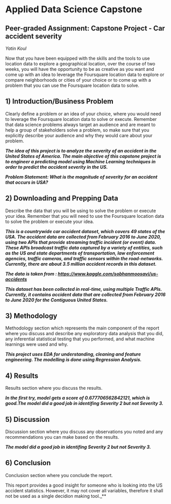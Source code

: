 # Applied Data Science Capstone

## Peer-graded Assignment: Capstone Project - Car accident severity


_Yatin Koul_  
 

Now that you have been equipped with the skills and the tools to use location data to explore a geographical location, 
over the course of two weeks, you will have the opportunity to be as creative as you want and come up with an idea to 
leverage the Foursquare location data to explore or compare neighborhoods or cities of your choice or to come up with a 
problem that you can use the Foursquare location data to solve.


## 1) Introduction/Business Problem

Clearly define a problem or an idea of your choice, where you would need to leverage the Foursquare location data to 
solve or execute. Remember that data science problems always target an audience and are meant to help a group of 
stakeholders solve a problem, so make sure that you explicitly describe your audience and why they would care about 
your problem.

**_The idea of this project is to analyze the severity of an accident in the United States of America. The main objective of this capstone project is to engineer a predicting model using Machine Learning techniques in order to predict the accident severity in the US._** 

**_Problem Statement: What is the magnitude of severity for an accident that occurs in USA?_**

## 2) Downloading and Prepping Data

Describe the data that you will be using to solve the problem or execute your idea. Remember that you will need to use 
the Foursquare location data to solve the problem or execute your idea.

**_This is a countrywide car accident dataset, which covers 49 states of the USA. The accident data are collected from February 2016 to June 2020, using two APIs that provide streaming traffic incident (or event) data. These APIs broadcast traffic data captured by a variety of entities, such as the US and state departments of transportation, law enforcement agencies, traffic cameras, and traffic sensors within the road-networks. Currently, there are about 3.5 million accident records in this dataset._**

**_The data is taken from : https://www.kaggle.com/sobhanmoosavi/us-accidents_**

**_This dataset has been collected in real-time, using multiple Traffic APIs. Currently, it contains accident data that are collected from February 2016 to June 2020 for the Contiguous United States._**


## 3) Methodology

Methodology section which represents the main component of the report where you discuss and describe any exploratory data analysis
that you did, any inferential statistical testing that you performed, and what machine learnings were used and why.

**_This project uses EDA for understanding, cleaning and feature engineering. The modelling is done using Regression Analysis._**


## 4) Results

Results section where you discuss the results.

 **_In the first try, model gets a score of 0.677706562842121, which is good.The model did a good job in identifing Severity 2 but not Severity 3._**


## 5) Discussion

Discussion section where you discuss any observations you noted and any recommendations you can make based on the results.

**_The model did a good job in identifing Severity 2 but not Severity 3._**


## 6) Conclusion

Conclusion section where you conclude the report.

This report provides a good insight for someone who is looking into the US accident statistics. However, it may not cover all variables, therefore it shall not be used as a single decidion making tool._**

